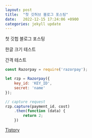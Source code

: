 ```yaml
---
layout: post
title:  "첫 깃허브 블로그 포스팅"
date:   2022-12-15 17:24:06 +0900
categories: jekyll update
---
```


첫 깃헙 블로그 포스팅

한글 크기 테스트



간격 테스트


```javascript
const Razorpay = require('razorpay');

let rzp = Razorpay({
	key_id: 'KEY_ID',
	secret: 'name'
});

// capture request
rzp.capture(payment_id, cost)
	.then(function (data) {
		return 2;
	})
```

[Tistory][tistory]

[tistory]: https://knockknockwho.tistory.com/
